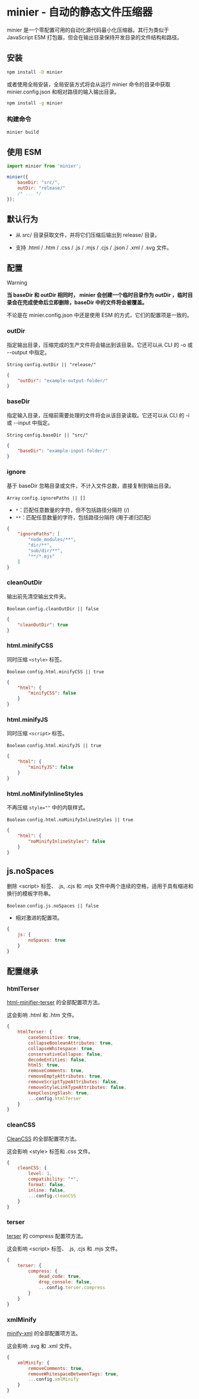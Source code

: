 # minier - 自动的静态文件压缩器

minier 是一个零配置可用的自动化源代码最小化压缩器。其行为类似于 JavaScript ESM 打包器，但会在输出目录保持开发目录的文件结构和路径。





## 安装

```sh
npm install -D minier
```

或者使用全局安装，全局安装方式将会从运行 minier 命令的目录中获取 minier.config.json 和相对路径的输入输出目录。

```sh
npm install -g minier
```

### 构建命令

```sh
minier build
```





## 使用 ESM

```js
import minier from 'minier';

minier({
    baseDir: "src/",
    outDir: "release/"
    /* ... */
});
```





## 默认行为

- 从 src/ 目录获取文件，并将它们压缩后输出到 release/ 目录。

- 支持 .html / .htm / .css / .js / .mjs / .cjs / .json / .xml / .svg 文件。





## 配置

> [!WARNING]
> **当 baseDir 和 outDir 相同时， minier 会创建一个临时目录作为 outDir ，临时目录会在完成使命后立即删除，baseDir 中的文件将会被覆盖。**

不论是在 minier.config.json 中还是使用 ESM 的方式，它们的配置项是一致的。

### outDir

指定输出目录，压缩完成的生产文件将会输出到该目录。它还可以从 CLI 的 -o 或 --output 中指定。

`String` `config.outDir || "release/"`

```json
{
    "outDir": "example-output-folder/"
}
```

### baseDir

指定输入目录，压缩前需要处理的文件将会从该目录读取。它还可以从 CLI 的 -i 或 --input 中指定。

`String` `config.baseDir || "src/"`

```json
{
    "baseDir": "example-input-folder/"
}
```

### ignore

基于 baseDir 忽略目录或文件，不计入文件总数，直接复制到输出目录。

`Array` `config.ignorePaths || []`

- `*`：匹配任意数量的字符，但不包括路径分隔符 (/)
- `**`：匹配任意数量的字符，包括路径分隔符 (用于递归匹配)

```json
{
    "ignorePaths": [
        "node_modules/**",
        "dir/**",
        "sub/dir/**",
        "**/*.mjs"
    ]
}
```

### cleanOutDir

输出前先清空输出文件夹。

`Boolean` `config.cleanOutDir || false`

```json
{
    "cleanOutDir": true
}
```

### html.minifyCSS

同时压缩 `<style>` 标签。

`Boolean` `config.html.minifyCSS || true`

```json
{
    "html": {
        "minifyCSS": false
    }
}
```

### html.minifyJS

同时压缩 `<script>` 标签。

`Boolean` `config.html.minifyJS || true`

```json
{
    "html": {
        "minifyJS": false
    }
}
```

### html.noMinifyInlineStyles

不再压缩 `style=""` 中的内联样式。

`Boolean` `config.html.noMinifyInlineStyles || true`

```json
{
    "html": {
        "noMinifyInlineStyles": false
    }
}
```

## js.noSpaces

删除 &lt;script&gt; 标签、 .js, .cjs 和 .mjs 文件中两个连续的空格，适用于具有缩进和换行的模板字符串。

`Boolean` `config.js.noSpaces || false`

- 相对激进的配置项。

```js
{
    js: {
        noSpaces: true
    }
}
```





## 配置继承

### htmlTerser

[html-minifier-terser](https://github.com/terser/html-minifier-terser) 的全部配置项方法。

这会影响 .html 和 .htm 文件。

```js
{
    htmlTerser: {
        caseSensitive: true,
        collapseBooleanAttributes: true,
        collapseWhitespace: true,
        conservativeCollapse: false,
        decodeEntities: false,
        html5: true,
        removeComments: true,
        removeEmptyAttributes: true,
        removeScriptTypeAttributes: false,
        removeStyleLinkTypeAttributes: false,
        keepClosingSlash: true,
        ...config.htmlTerser
    }
}
```

### cleanCSS

[CleanCSS](https://github.com/clean-css/clean-css) 的全部配置项方法。

这会影响 &lt;style&gt; 标签和 .css 文件。

```js
{
    cleanCSS: {
        level: 1,
        compatibility: "*",
        format: false,
        inline: false,
        ...config.cleanCSS
    }
}
```

### terser

[terser](https://github.com/terser/terser) 的 compress 配置项方法。

这会影响 &lt;script&gt; 标签、 .js, .cjs 和 .mjs 文件。

```js
{
    terser: {
        compress: {
            dead_code: true,
            drop_console: false,
            ...config.terser.compress
        }
    }
}
```

### xmlMinify

[minify-xml](https://github.com/kristian/minify-xml) 的全部配置项方法。

这会影响 .svg 和 .xml 文件。

```js
{
    xmlMinify: {
        removeComments: true,
        removeWhitespaceBetweenTags: true,
        ...config.xmlMinify
    }
}
```
